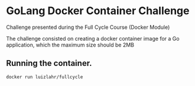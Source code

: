 # GoLang Docker Container Challenge

Challenge presented during the Full Cycle Course (Docker Module)

The challenge consisted on creating a docker container image for a Go application, which the maximum size should be 2MB

## Running the container.

```
docker run luizlahr/fullcycle
```